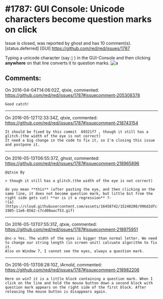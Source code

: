 
#1787: GUI Console: Unicode characters become question marks on click
================================================================================
Issue is closed, was reported by ghost and has 10 comment(s).
[status.deferred] [GUI]
<https://github.com/red/red/issues/1787>

Typing a unicode character (say `👀` ) in the GUI-Console and then clicking **anywhere** on that line converts it to question marks.
![a](https://cloud.githubusercontent.com/assets/16458742/14250109/8daaeeb6-fa9a-11e5-9ec4-4a03c39716c1.gif)



Comments:
--------------------------------------------------------------------------------

On 2016-04-04T14:06:02Z, qtxie, commented:
<https://github.com/red/red/issues/1787#issuecomment-205308378>

    Good catch!

--------------------------------------------------------------------------------

On 2016-05-12T12:33:34Z, qtxie, commented:
<https://github.com/red/red/issues/1787#issuecomment-218743154>

    It should be fixed by this commit  69321f7 , though it still has a glitch.(the width of the eye is not correct)
    It need a big change in the code to fix it, so I'm closing this issue and postpone it.

--------------------------------------------------------------------------------

On 2016-05-13T06:55:37Z, ghost, commented:
<https://github.com/red/red/issues/1787#issuecomment-218965896>

    @qtxie By 
    
    > though it still has a glitch.(the width of the eye is not correct)
    
    do you mean **this** (after pasting the eye, and then clicking on the same line, it does not become question mark, but little bit from the right side gets cut) **or is it a regression** ?-
    ![a](https://cloud.githubusercontent.com/assets/16458742/15240200/996d2dfc-1905-11e6-8562-c7cd00aacf53.gif)

--------------------------------------------------------------------------------

On 2016-05-13T07:55:31Z, qtxie, commented:
<https://github.com/red/red/issues/1787#issuecomment-218975951>

    @nc-x Yes. The width of the eyes is bigger than normal letter. We need to change our string length (in screen unit) calcuate algorithm to fix it.
    Also on Window 7, I cannot see the eyes, always a question mark. 

--------------------------------------------------------------------------------

On 2016-05-13T08:28:10Z, iArnold, commented:
<https://github.com/red/red/issues/1787#issuecomment-218982206>

    Here on win7 it is a little block containing a question mark. When I click on the line and hold the mouse button down a second block with question mark appears on the right side of the first block. After releasing the mouse button is disappears again.

